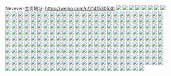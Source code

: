Nevever-主页地址: https://weibo.com/u/2141530530 
![](https://wx4.sinaimg.cn/mw2000/7fa529a2ly1h90ws0fbq8j20u0140wrn.jpg) 
![](https://wx4.sinaimg.cn/mw2000/7fa529a2ly1h90ws2ouqaj21400u0ang.jpg) 
![](https://wx4.sinaimg.cn/mw2000/7fa529a2ly1h90wrz9dn3j21400u0dr9.jpg) 
![](https://wx4.sinaimg.cn/mw2000/7fa529a2ly1h90ws5nliwj21400u07fc.jpg) 
![](https://wx4.sinaimg.cn/mw2000/7fa529a2ly1h90wu182luj21400u0dpx.jpg) 
![](https://wx4.sinaimg.cn/mw2000/7fa529a2ly1h90rrzcajdj20u0140wnn.jpg) 
![](https://wx4.sinaimg.cn/mw2000/7fa529a2ly1h8z3s8zfluj21sc2dsk4j.jpg) 
![](https://wx4.sinaimg.cn/mw2000/7fa529a2ly1h8z3s9jdn1j21sc2dsdwd.jpg) 
![](https://wx4.sinaimg.cn/mw2000/7fa529a2ly1h8z3s7tyxej21sc2dse81.jpg) 
![](https://wx4.sinaimg.cn/mw2000/7fa529a2ly1h8z3saupwrj22ds1sc1kx.jpg) 
![](https://wx4.sinaimg.cn/mw2000/7fa529a2ly1h8uh6xu8qpj22c0340npe.jpg) 
![](https://wx4.sinaimg.cn/mw2000/7fa529a2ly1h8uh6yy8o8j22c0340qv5.jpg) 
![](https://wx4.sinaimg.cn/mw2000/7fa529a2ly1h8uh70k7b2j22c0340qv5.jpg) 
![](https://wx4.sinaimg.cn/mw2000/7fa529a2ly1h8uh6wlk8pj22c03407wi.jpg) 
![](https://wx4.sinaimg.cn/mw2000/7fa529a2ly1h8op5u0sczj21j02pskjm.jpg) 
![](https://wx4.sinaimg.cn/mw2000/7fa529a2ly1h8j3jnjsqoj22dc35snpe.jpg) 
![](https://wx4.sinaimg.cn/mw2000/7fa529a2ly1h8j3joijgdj235s2dc1ky.jpg) 
![](https://wx4.sinaimg.cn/mw2000/7fa529a2ly1h8bpykhrdtj20i20mltd5.jpg) 
![](https://wx4.sinaimg.cn/mw2000/7fa529a2ly1h81c7py184j24tc37khdy.jpg) 
![](https://wx4.sinaimg.cn/mw2000/7fa529a2ly1h81c7rwr99j24tc37kqv8.jpg) 
![](https://wx4.sinaimg.cn/mw2000/7fa529a2ly1h81c7t4fvlj23402c0b2b.jpg) 
![](https://wx4.sinaimg.cn/mw2000/7fa529a2ly1h6wgcx9wzxj22c0340hdu.jpg) 
![](https://wx4.sinaimg.cn/mw2000/7fa529a2ly1h6wgd39hssj20u00k0abu.jpg) 
![](https://wx4.sinaimg.cn/mw2000/7fa529a2ly1h61awpjohlj22802yo489.jpg) 
![](https://wx4.sinaimg.cn/mw2000/7fa529a2ly1h61asaifatj22c0340x6p.jpg) 
![](https://wx4.sinaimg.cn/mw2000/7fa529a2ly1h4i9w08nz9j20u0140don.jpg) 
![](https://wx4.sinaimg.cn/mw2000/7fa529a2ly1h430kce0c6j21sc2dskjl.jpg) 
![](https://wx4.sinaimg.cn/mw2000/7fa529a2ly1h430kbr33ej21sc2dshdt.jpg) 
![](https://wx4.sinaimg.cn/mw2000/7fa529a2ly1h3n9ju7ahqj21we1web29.jpg) 
![](https://wx4.sinaimg.cn/mw2000/7fa529a2ly1h3n9jwcubrj22a02a0x6p.jpg) 
![](https://wx4.sinaimg.cn/mw2000/7fa529a2ly1h3n9jx0ma1j21py1pyavx.jpg) 
![](https://wx4.sinaimg.cn/mw2000/7fa529a2ly1h3n9jztybwj22c02c07wi.jpg) 
![](https://wx4.sinaimg.cn/mw2000/7fa529a2ly1h3n9k1o70xj21um1ume81.jpg) 
![](https://wx4.sinaimg.cn/mw2000/7fa529a2ly1h3n9k2zqzlj222k22kb29.jpg) 
![](https://wx4.sinaimg.cn/mw2000/7fa529a2ly1h3n9k4npu5j222k22ku0x.jpg) 
![](https://wx4.sinaimg.cn/mw2000/7fa529a2ly1h3n9k6bdv1j222k22kkjl.jpg) 
![](https://wx4.sinaimg.cn/mw2000/7fa529a2ly1h3n9k8rcq8j222k22ke82.jpg) 
![](https://wx4.sinaimg.cn/mw2000/7fa529a2ly1h3n9k963r2j21ei1eiwuj.jpg) 
![](https://wx4.sinaimg.cn/mw2000/7fa529a2ly1h3n9kathswj222k22kx6p.jpg) 
![](https://wx4.sinaimg.cn/mw2000/7fa529a2ly1h3n9jsdja6j21za1za7wh.jpg) 
![](https://wx4.sinaimg.cn/mw2000/7fa529a2ly1h3n9kbmfudj2238238hd4.jpg) 
![](https://wx4.sinaimg.cn/mw2000/7fa529a2gy1h3cu9ckj3wj22c03407wi.jpg) 
![](https://wx4.sinaimg.cn/mw2000/7fa529a2ly1h29bfu70gzj20n01dqjz0.jpg) 
![](https://wx4.sinaimg.cn/mw2000/7fa529a2ly1h29bdt1r5bj20n01dqjz9.jpg) 
![](https://wx4.sinaimg.cn/mw2000/7fa529a2ly1h29bde90hej20n01dqk1x.jpg) 
![](https://wx4.sinaimg.cn/mw2000/7fa529a2ly1h29bddud8rj20n01dq7d0.jpg) 
![](https://wx4.sinaimg.cn/mw2000/7fa529a2gy1gzj0kt0nxvj20u01407ej.jpg) 
![](https://wx4.sinaimg.cn/mw2000/7fa529a2gy1gzj0l06e40j20u0140wnl.jpg) 
![](https://wx4.sinaimg.cn/mw2000/7fa529a2gy1gzj0lapltgj20u0140dq3.jpg) 
![](https://wx4.sinaimg.cn/mw2000/7fa529a2gy1gzdef7np12j20n00n0jtd.jpg) 
![](https://wx4.sinaimg.cn/mw2000/7fa529a2ly1gxxbczqcpjj20zk1be48m.jpg) 
![](https://wx4.sinaimg.cn/mw2000/7fa529a2ly1gwzjymvcbhj20u0140115.jpg) 
![](https://wx4.sinaimg.cn/mw2000/7fa529a2ly1gwzjynt8hkj20u0140n3b.jpg) 
![](https://wx4.sinaimg.cn/mw2000/7fa529a2ly1gwm29gepahj20n00mwjv9.jpg) 
![](https://wx4.sinaimg.cn/mw2000/7fa529a2ly1gvxpuc9d08j20u0140dpl.jpg) 
![](https://wx4.sinaimg.cn/mw2000/002kVDV0ly1gv7ojvx1c9j63402byqv702.jpg) 
![](https://wx4.sinaimg.cn/mw2000/002kVDV0ly1gv7okfgdxtj62c033yhdu02.jpg) 
![](https://wx4.sinaimg.cn/mw2000/002kVDV0ly1gv7okqn5c2j62dc35sb2b02.jpg) 
![](https://wx4.sinaimg.cn/mw2000/002kVDV0ly1gv7oj8ihtuj62c033yx6q02.jpg) 
![](https://wx4.sinaimg.cn/mw2000/002kVDV0ly1gv7ois0bssj63402byx6r02.jpg) 
![](https://wx4.sinaimg.cn/mw2000/002kVDV0ly1gv7oj0wlu2j62c033ynpf02.jpg) 
![](https://wx4.sinaimg.cn/mw2000/002kVDV0ly1gv7ojm2kbaj634033yb2d02.jpg) 
![](https://wx4.sinaimg.cn/mw2000/002kVDV0ly1gv7ok3pwo4j63402by1kz02.jpg) 
![](https://wx4.sinaimg.cn/mw2000/002kVDV0ly1gv7ok8l3epj62082xpqv502.jpg) 
![](https://wx4.sinaimg.cn/mw2000/002kVDV0ly1gv7okrfgufj60u00u046d02.jpg) 
![](https://wx4.sinaimg.cn/mw2000/002kVDV0ly1gv37cdn9l7j60u01407h302.jpg) 
![](https://wx4.sinaimg.cn/mw2000/7fa529a2ly1gupvhn5r6nj22c033y1kz.jpg) 
![](https://wx4.sinaimg.cn/mw2000/7fa529a2ly1guhpp8zdw2j20if0jj75s.jpg) 
![](https://wx4.sinaimg.cn/mw2000/7fa529a2ly1guhpp9e6axj20il0ciaas.jpg) 
![](https://wx4.sinaimg.cn/mw2000/7fa529a2ly1gu8ha6wgh7j22c03401ky.jpg) 
![](https://wx4.sinaimg.cn/mw2000/002kVDV0ly1gu8ha9clqlj62c0340qv502.jpg) 
![](https://wx4.sinaimg.cn/mw2000/7fa529a2ly1gu8h9f9d1uj21wx2077wh.jpg) 
![](https://wx4.sinaimg.cn/mw2000/002kVDV0ly1gu8hcj9ny8j61qw2bu4qp02.jpg) 
![](https://wx4.sinaimg.cn/mw2000/002kVDV0ly1gu8h9e1u5aj62c02c04qr02.jpg) 
![](https://wx4.sinaimg.cn/mw2000/002kVDV0ly1gu8hdjwyi8j62c0340x6p02.jpg) 
![](https://wx4.sinaimg.cn/mw2000/002kVDV0ly1gu8heu397pj62c02c0b2902.jpg) 
![](https://wx4.sinaimg.cn/mw2000/002kVDV0ly1gu8haasp87j61y22lfhdt02.jpg) 
![](https://wx4.sinaimg.cn/mw2000/002kVDV0ly1gu8h96h6f8j629g30m7wi02.jpg) 
![](https://wx4.sinaimg.cn/mw2000/002kVDV0ly1gu0efhsc5pj60n01dswua02.jpg) 
![](https://wx4.sinaimg.cn/mw2000/002kVDV0ly1gu0e506a6jj62c033yx6r02.jpg) 
![](https://wx4.sinaimg.cn/mw2000/002kVDV0ly1gu0e8guwi1j62c0340npd02.jpg) 
![](https://wx4.sinaimg.cn/mw2000/7fa529a2ly1gu0e90h16nj22c0340hdv.jpg) 
![](https://wx4.sinaimg.cn/mw2000/002kVDV0ly1gu0e4fnpozj62c0340npf02.jpg) 
![](https://wx4.sinaimg.cn/mw2000/7fa529a2ly1gu0e7ybxyij221r2qcb2a.jpg) 
![](https://wx4.sinaimg.cn/mw2000/002kVDV0ly1gu0e6qrwxfj62c03407wk02.jpg) 
![](https://wx4.sinaimg.cn/mw2000/002kVDV0ly1gu0eap2kg6j62c0340hdu02.jpg) 
![](https://wx4.sinaimg.cn/mw2000/002kVDV0ly1gu0e7djqc4j619u1p4npd02.jpg) 
![](https://wx4.sinaimg.cn/mw2000/002kVDV0ly1gu0e8hrnq1j60im14bte002.jpg) 
![](https://wx4.sinaimg.cn/mw2000/002kVDV0ly1gu0eavaxm0j62c0340e8302.jpg) 
![](https://wx4.sinaimg.cn/mw2000/002kVDV0ly1gu0ebymh43j62c03401l002.jpg) 
![](https://wx4.sinaimg.cn/mw2000/002kVDV0gy1gtvpdzfc53j62c03404qr02.jpg) 
![](https://wx4.sinaimg.cn/mw2000/002kVDV0gy1gtvpgb8wh9j62c0340u0x02.jpg) 
![](https://wx4.sinaimg.cn/mw2000/002kVDV0gy1gtvpdu3miaj62c0340e8202.jpg) 
![](https://wx4.sinaimg.cn/mw2000/002kVDV0gy1gtvpeg86auj62c02c0e8302.jpg) 
![](https://wx4.sinaimg.cn/mw2000/002kVDV0gy1gtvpekm0wxj62c03404qr02.jpg) 
![](https://wx4.sinaimg.cn/mw2000/002kVDV0gy1gtvpe1erafj61ep1vmnpd02.jpg) 
![](https://wx4.sinaimg.cn/mw2000/002kVDV0gy1gtvpdh9grej62c0340npf02.jpg) 
![](https://wx4.sinaimg.cn/mw2000/002kVDV0gy1gtvpdpysmaj62c0340kjm02.jpg) 
![](https://wx4.sinaimg.cn/mw2000/002kVDV0gy1gtvpenrprnj62c0340qv602.jpg) 
![](https://wx4.sinaimg.cn/mw2000/002kVDV0gy1gtvpftyu39j61sc2ds7wi02.jpg) 
![](https://wx4.sinaimg.cn/mw2000/002kVDV0gy1gtue41lq3fj60u00u0dlr02.jpg) 
![](https://wx4.sinaimg.cn/mw2000/002kVDV0gy1gtue42t3jxj60u00u0tha02.jpg) 
![](https://wx4.sinaimg.cn/mw2000/002kVDV0gy1gttfdzlwm8j60u014j7aw02.jpg) 
![](https://wx4.sinaimg.cn/mw2000/7fa529a2gy1gt2jbtq1x1j21sc2dsx6r.jpg) 
![](https://wx4.sinaimg.cn/mw2000/7fa529a2gy1gt2jbpfcrmj21sc2ds7wk.jpg) 
![](https://wx4.sinaimg.cn/mw2000/7fa529a2ly1gs3rimtqh5j20u010dwl5.jpg) 
![](https://wx4.sinaimg.cn/mw2000/7fa529a2ly1gs3riqt1m6j20u010etfl.jpg) 
![](https://wx4.sinaimg.cn/mw2000/7fa529a2ly1gs3rkci1psj20u0140qck.jpg) 
![](https://wx4.sinaimg.cn/mw2000/7fa529a2ly1gs3rkmlzt2j20u0140thg.jpg) 
![](https://wx4.sinaimg.cn/mw2000/7fa529a2ly1gqq80iot75j21kd2ds1ky.jpg) 
![](https://wx4.sinaimg.cn/mw2000/7fa529a2ly1gqq80mxg22j21sc2ds4qp.jpg) 
![](https://wx4.sinaimg.cn/mw2000/7fa529a2ly1gqq80y2mm9j21nv29x7wi.jpg) 
![](https://wx4.sinaimg.cn/mw2000/7fa529a2ly1gqq80eoe53j21j728ou0x.jpg) 
![](https://wx4.sinaimg.cn/mw2000/7fa529a2ly1gq7nwiw5wdj21wd2h3kf1.jpg) 
![](https://wx4.sinaimg.cn/mw2000/7fa529a2ly1gq7nwk4ef3j217c1mvwuv.jpg) 
![](https://wx4.sinaimg.cn/mw2000/7fa529a2ly1gq7nwkowy5j219g1k2tsy.jpg) 
![](https://wx4.sinaimg.cn/mw2000/7fa529a2ly1gq7nwypop3j22c0340no7.jpg) 
![](https://wx4.sinaimg.cn/mw2000/7fa529a2ly1gq7nwp81qyj21i128j7wi.jpg) 
![](https://wx4.sinaimg.cn/mw2000/7fa529a2ly1gq7nwllt85j22ab31r7pr.jpg) 
![](https://wx4.sinaimg.cn/mw2000/7fa529a2ly1gq7nwvsxz6j22aa2aax06.jpg) 
![](https://wx4.sinaimg.cn/mw2000/7fa529a2ly1gq7nwsp8e5j226z2cjnpd.jpg) 
![](https://wx4.sinaimg.cn/mw2000/7fa529a2ly1gq7nx0rzfuj21zm1zme7f.jpg) 
![](https://wx4.sinaimg.cn/mw2000/7fa529a2ly1gq6sze7l1pj20u00xcalp.jpg) 
![](https://wx4.sinaimg.cn/mw2000/7fa529a2ly1gq6t1iarwbj20u02g3e0l.jpg) 
![](https://wx4.sinaimg.cn/mw2000/7fa529a2ly1gq6szf5euhj20u0141dty.jpg) 
![](https://wx4.sinaimg.cn/mw2000/7fa529a2ly1gq6szfycxij20u00w2488.jpg) 
![](https://wx4.sinaimg.cn/mw2000/7fa529a2ly1gq10xrj76mj22c033yu0x.jpg) 
![](https://wx4.sinaimg.cn/mw2000/7fa529a2ly1gq10xvigzaj234033yhdv.jpg) 
![](https://wx4.sinaimg.cn/mw2000/7fa529a2ly1gpwh8304msj21400u0wlj.jpg) 
![](https://wx4.sinaimg.cn/mw2000/7fa529a2ly1gpwh86351qj20n01dqama.jpg) 
![](https://wx4.sinaimg.cn/mw2000/7fa529a2ly1gpabe8ack0j20n00qm134.jpg) 
![](https://wx4.sinaimg.cn/mw2000/7fa529a2ly1gp7k8ydeybj20n01dq0xt.jpg) 
![](https://wx4.sinaimg.cn/mw2000/7fa529a2ly1gp7k90vjzfj211c33y7wh.jpg) 
![](https://wx4.sinaimg.cn/mw2000/7fa529a2ly1gp7k9obqvjj21rh2cn1kx.jpg) 
![](https://wx4.sinaimg.cn/mw2000/7fa529a2ly1gp7k8z3l3dj21k033yqv5.jpg) 
![](https://wx4.sinaimg.cn/mw2000/7fa529a2ly1gnm6jhutgaj22c02sxq3p.jpg) 
![](https://wx4.sinaimg.cn/mw2000/7fa529a2ly1gm0k6uktk6j20u01qnang.jpg) 
![](https://wx4.sinaimg.cn/mw2000/7fa529a2ly1gm0k6t04gnj20u013ktmq.jpg) 
![](https://wx4.sinaimg.cn/mw2000/7fa529a2ly1gm0k6sm5i7j20sg0sbjy2.jpg) 
![](https://wx4.sinaimg.cn/mw2000/7fa529a2ly1gm0k6tt1wrj20u0140ao5.jpg) 
![](https://wx4.sinaimg.cn/mw2000/7fa529a2gy1glvsiyqnzsj22c0340u11.jpg) 
![](https://wx4.sinaimg.cn/mw2000/7fa529a2gy1glvsilutntj22c02c0npd.jpg) 
![](https://wx4.sinaimg.cn/mw2000/7fa529a2ly1glsd6cujb0j20u0140gwl.jpg) 
![](https://wx4.sinaimg.cn/mw2000/7fa529a2gy1gkx6mvhqcoj21ex1kwwrn.jpg) 
![](https://wx4.sinaimg.cn/mw2000/7fa529a2gy1gkx6mt4khbj21kw1kwb29.jpg) 
![](https://wx4.sinaimg.cn/mw2000/7fa529a2gy1gkx6nasgjoj21in1kwasf.jpg) 
![](https://wx4.sinaimg.cn/mw2000/7fa529a2gy1gkx6mz5afzj21o02807wh.jpg) 
![](https://wx4.sinaimg.cn/mw2000/7fa529a2gy1gkx6n86aicj21kw1kw1kx.jpg) 
![](https://wx4.sinaimg.cn/mw2000/7fa529a2gy1gkx6ndk5gwj21sg2dsk3b.jpg) 
![](https://wx4.sinaimg.cn/mw2000/7fa529a2ly1gk8w8yndyaj20u00u0445.jpg) 
![](https://wx4.sinaimg.cn/mw2000/7fa529a2ly1gk8w8y8rdoj20u00u0k12.jpg) 
![](https://wx4.sinaimg.cn/mw2000/7fa529a2gy1gi6u3tf8daj220c1wlqs0.jpg) 
![](https://wx4.sinaimg.cn/mw2000/7fa529a2gy1ghuyyr2e5aj20ji0hwdgr.jpg) 
![](https://wx4.sinaimg.cn/mw2000/7fa529a2gy1gh990fsqj1j20u40u0jww.jpg) 
![](https://wx4.sinaimg.cn/mw2000/7fa529a2gy1gh82ix3de0j20z30u1jwg.jpg) 
![](https://wx4.sinaimg.cn/mw2000/7fa529a2gy1gh82ixlidrj20wh0u1dlr.jpg) 
![](https://wx4.sinaimg.cn/mw2000/7fa529a2gy1ggsrxenp54j20u00u0dr9.jpg) 
![](https://wx4.sinaimg.cn/mw2000/7fa529a2gy1ggsrxhda4rj20u00u014z.jpg) 
![](https://wx4.sinaimg.cn/mw2000/7fa529a2gy1ggsrxcgli6j20u00u012y.jpg) 
![](https://wx4.sinaimg.cn/mw2000/7fa529a2gy1ggsrxk7ur1j20u00u3k15.jpg) 
![](https://wx4.sinaimg.cn/mw2000/7fa529a2gy1ggiavc4bs3j20u0140dsp.jpg) 
![](https://wx4.sinaimg.cn/mw2000/7fa529a2gy1ggiavd7dk2j20u017sn88.jpg) 
![](https://wx4.sinaimg.cn/mw2000/7fa529a2gy1ggiavdvh2kj20u70u0426.jpg) 
![](https://wx4.sinaimg.cn/mw2000/7fa529a2gy1ggiavef4llj20u0140n4x.jpg) 
![](https://wx4.sinaimg.cn/mw2000/7fa529a2gy1ggiavcnavuj20ig0p1ad3.jpg) 
![](https://wx4.sinaimg.cn/mw2000/7fa529a2gy1ggiaveyvnjj20u01437fv.jpg) 
![](https://wx4.sinaimg.cn/mw2000/7fa529a2gy1ggiavbdbbjj213y0u0qew.jpg) 
![](https://wx4.sinaimg.cn/mw2000/7fa529a2gy1ggiavgcu3jj216e0tu4a0.jpg) 
![](https://wx4.sinaimg.cn/mw2000/7fa529a2gy1ggiavwumfkj21400u0wt1.jpg) 
![](https://wx4.sinaimg.cn/mw2000/7fa529a2gy1gge4pcv2iyj20u00u0n4n.jpg) 
![](https://wx4.sinaimg.cn/mw2000/7fa529a2gy1gg61ya0kayj20kt0lzaha.jpg) 
![](https://wx4.sinaimg.cn/mw2000/7fa529a2gy1gg61yb8porj20u00uwtm0.jpg) 
![](https://wx4.sinaimg.cn/mw2000/7fa529a2gy1gg61ybv8r1j20jn0j5tdo.jpg) 
![](https://wx4.sinaimg.cn/mw2000/7fa529a2gy1gg626feg6vj20u00u0dx1.jpg) 
![](https://wx4.sinaimg.cn/mw2000/7fa529a2gy1gfteaglhxkj20u010pjza.jpg) 
![](https://wx4.sinaimg.cn/mw2000/7fa529a2gy1gfteaidpktj20u00uugsy.jpg) 
![](https://wx4.sinaimg.cn/mw2000/7fa529a2gy1gfteahmenlj20u014dwq2.jpg) 
![](https://wx4.sinaimg.cn/mw2000/7fa529a2ly1gf2cxmu12vj20ja0jr42p.jpg) 
![](https://wx4.sinaimg.cn/mw2000/7fa529a2ly1gf2d1z8uclj20ku0jfaer.jpg) 
![](https://wx4.sinaimg.cn/mw2000/7fa529a2ly1gf2cxm03qlj20u00u0aje.jpg) 
![](https://wx4.sinaimg.cn/mw2000/7fa529a2gy1gecovytl1tj20ku0tfdio.jpg) 
![](https://wx4.sinaimg.cn/mw2000/7fa529a2gy1gean0pobh6j20ku0kpag4.jpg) 
![](https://wx4.sinaimg.cn/mw2000/7fa529a2gy1gean0qtpswj20u00u0k6c.jpg) 
![](https://wx4.sinaimg.cn/mw2000/7fa529a2ly1gdy6uqbhuzj20ku0kljyq.jpg) 
![](https://wx4.sinaimg.cn/mw2000/7fa529a2ly1gdy6un8wr2j20co0cogo7.jpg) 
![](https://wx4.sinaimg.cn/mw2000/7fa529a2ly1gdy6uotlnvj20dk0diwhj.jpg) 
![](https://wx4.sinaimg.cn/mw2000/7fa529a2ly1gdy6uo4ui4j20do0chju3.jpg) 
![](https://wx4.sinaimg.cn/mw2000/7fa529a2gy1gakxd6i3rlj20ly1kpais.jpg) 
![](https://wx4.sinaimg.cn/mw2000/7fa529a2gy1gakxd9z3n9j216o0n8qbj.jpg) 
![](https://wx4.sinaimg.cn/mw2000/7fa529a2gy1gakxdby6ldj20l71ktws2.jpg) 
![](https://wx4.sinaimg.cn/mw2000/7fa529a2gy1gakxddu5klj23402c07wh.jpg) 
![](https://wx4.sinaimg.cn/mw2000/7fa529a2gy1gakxd5c419j20u00u07a4.jpg) 
![](https://wx4.sinaimg.cn/mw2000/7fa529a2gy1gakxeuo81mj20j60j6gn1.jpg) 
![](https://wx4.sinaimg.cn/mw2000/7fa529a2ly1ga4ioqc98rj20u10u0n56.jpg) 
![](https://wx4.sinaimg.cn/mw2000/7fa529a2ly1ga4iop5tpkj20u10u0qc8.jpg) 
![](https://wx4.sinaimg.cn/mw2000/7fa529a2ly1ga4ioqpzixj20u10u0dme.jpg) 
![](https://wx4.sinaimg.cn/mw2000/7fa529a2ly1ga4ior9uolj20u20u07a5.jpg) 
![](https://wx4.sinaimg.cn/mw2000/7fa529a2gy1g92n7c4bj4j20jv0zd128.jpg) 
![](https://wx4.sinaimg.cn/mw2000/7fa529a2gy1g92n7bnwa5j20ke0zvajh.jpg) 
![](https://wx4.sinaimg.cn/mw2000/7fa529a2gy1g92n7cjqirj20ku11244k.jpg) 
![](https://wx4.sinaimg.cn/mw2000/7fa529a2gy1g92n7cz5z6j20ku1o5qg6.jpg) 
![](https://wx4.sinaimg.cn/mw2000/7fa529a2gy1g92n7decdaj20ku112qcx.jpg) 
![](https://wx4.sinaimg.cn/mw2000/7fa529a2gy1g92n96ipfqj20ku0hs76m.jpg) 
![](https://wx4.sinaimg.cn/mw2000/7fa529a2gy1g8hwqqnllij20ku0mvgtt.jpg) 
![](https://wx4.sinaimg.cn/mw2000/7fa529a2gy1g8hwdqx35yj20ku0nj47f.jpg) 
![](https://wx4.sinaimg.cn/mw2000/7fa529a2gy1g8hwdoj4zpj22qk21wqv5.jpg) 
![](https://wx4.sinaimg.cn/mw2000/7fa529a2gy1g8hwdpkuy7j222q1xg7mi.jpg) 
![](https://wx4.sinaimg.cn/mw2000/7fa529a2gy1g8hwdratiaj20ku0nbthf.jpg) 
![](https://wx4.sinaimg.cn/mw2000/7fa529a2gy1g8hwfvc504j22c02fmhdu.jpg) 
![](https://wx4.sinaimg.cn/mw2000/7fa529a2ly1g8fent0950j20ty0u6n79.jpg) 
![](https://wx4.sinaimg.cn/mw2000/7fa529a2ly1g8feny243dj20u00u041c.jpg) 
![](https://wx4.sinaimg.cn/mw2000/7fa529a2ly1g8fenv83h1j20u00u0tea.jpg) 
![](https://wx4.sinaimg.cn/mw2000/7fa529a2ly1g8fenqkwjej20u00u011o.jpg) 
![](https://wx4.sinaimg.cn/mw2000/7fa529a2gy1g7z60irs8lj22c021dx6p.jpg) 
![](https://wx4.sinaimg.cn/mw2000/7fa529a2ly1g7umbnr7i1j20u00u0alp.jpg) 
![](https://wx4.sinaimg.cn/mw2000/7fa529a2ly1g7umbn99ykj20u00u0tht.jpg) 
![](https://wx4.sinaimg.cn/mw2000/7fa529a2ly1g7umboiejqj21400u0tos.jpg) 
![](https://wx4.sinaimg.cn/mw2000/7fa529a2ly1g7f4ffrewrj21o01o0wxo.jpg) 
![](https://wx4.sinaimg.cn/mw2000/7fa529a2ly1g72acv7n5ej214013zakq.jpg) 
![](https://wx4.sinaimg.cn/mw2000/7fa529a2ly1g72acvjojij214013zgv0.jpg) 
![](https://wx4.sinaimg.cn/mw2000/7fa529a2ly1g72acw186lj214013zq89.jpg) 
![](https://wx4.sinaimg.cn/mw2000/7fa529a2ly1g72acvu3c3j214013ztjh.jpg) 
![](https://wx4.sinaimg.cn/mw2000/7fa529a2ly1g630kuo7i5j20u013znbm.jpg) 
![](https://wx4.sinaimg.cn/mw2000/7fa529a2ly1g630ku77e7j20u013z4b9.jpg) 
![](https://wx4.sinaimg.cn/mw2000/7fa529a2gy1g5v0o7gaxrj22c0340e82.jpg) 
![](https://wx4.sinaimg.cn/mw2000/7fa529a2gy1g5v0o9pwroj228k28k4qq.jpg) 
![](https://wx4.sinaimg.cn/mw2000/7fa529a2gy1g5v0o4zuf5j224r1ulqv5.jpg) 
![](https://wx4.sinaimg.cn/mw2000/7fa529a2gy1g5v0objz5ij22c02c0kjm.jpg) 
![](https://wx4.sinaimg.cn/mw2000/7fa529a2gy1g5tbkhwnhkj22io2c0qv6.jpg) 
![](https://wx4.sinaimg.cn/mw2000/7fa529a2gy1g5tbjanl5dj21wn1yynj6.jpg) 
![](https://wx4.sinaimg.cn/mw2000/7fa529a2gy1g5tbk58asqj220222nnpd.jpg) 
![](https://wx4.sinaimg.cn/mw2000/7fa529a2gy1g5tbmepw8ij22971sv4qq.jpg) 
![](https://wx4.sinaimg.cn/mw2000/7fa529a2gy1g5tbjy71l0j22c02c0npd.jpg) 
![](https://wx4.sinaimg.cn/mw2000/7fa529a2gy1g5tbma0d8ej22c02c0b2a.jpg) 
![](https://wx4.sinaimg.cn/mw2000/7fa529a2ly1g3rnjsucr9j219k19kn7d.jpg) 
![](https://wx4.sinaimg.cn/mw2000/7fa529a2ly1g3pk2558lrj20jg0jgt9h.jpg) 
![](https://wx4.sinaimg.cn/mw2000/7fa529a2ly1g3n1zce17ij216o16m4ij.jpg) 
![](https://wx4.sinaimg.cn/mw2000/7fa529a2ly1g3n1zcwagwj216o1kutz2.jpg) 
![](https://wx4.sinaimg.cn/mw2000/7fa529a2ly1g1qrkeawshj22c02c0hdt.jpg) 
![](https://wx4.sinaimg.cn/mw2000/7fa529a2ly1g18igp0m9ij20ku2657wi.jpg) 
![](https://wx4.sinaimg.cn/mw2000/7fa529a2ly1g18igq96oij22c0340u0x.jpg) 
![](https://wx4.sinaimg.cn/mw2000/7fa529a2ly1g18igt8i5xj229o2kfqv5.jpg) 
![](https://wx4.sinaimg.cn/mw2000/7fa529a2ly1fzf3lkppwsj22c02c0kax.jpg) 
![](https://wx4.sinaimg.cn/mw2000/7fa529a2ly1fzf3lj35c2j22c02c0u0x.jpg) 
![](https://wx4.sinaimg.cn/mw2000/7fa529a2ly1fz0l4b20f9j20qo0qon3a.jpg) 
![](https://wx4.sinaimg.cn/mw2000/7fa529a2ly1fz0l4c4ctlj20qo1bfwqb.jpg) 
![](https://wx4.sinaimg.cn/mw2000/7fa529a2ly1fz0l4cqar2j20zk0qon5x.jpg) 
![](https://wx4.sinaimg.cn/mw2000/7fa529a2ly1fz0l4dd08lj20qo0zkqbl.jpg) 
![](https://wx4.sinaimg.cn/mw2000/7fa529a2ly1fz0l4w96wej20w40qothl.jpg) 
![](https://wx4.sinaimg.cn/mw2000/7fa529a2ly1fz0l4wrcdoj20qo0qogot.jpg) 
![](https://wx4.sinaimg.cn/mw2000/7fa529a2ly1fz0l4vp6dij20qo0qojzk.jpg) 
![](https://wx4.sinaimg.cn/mw2000/7fa529a2ly1fz0l5cauzxj20qo0qoafk.jpg) 
![](https://wx4.sinaimg.cn/mw2000/7fa529a2ly1fz0l5bvn96j20qo0qoq6b.jpg) 
![](https://wx4.sinaimg.cn/mw2000/7fa529a2gw1fa5ch4ucswj20qo0qoqkc.jpg) 
![](https://wx4.sinaimg.cn/mw2000/7fa529a2gw1fa5ch74v5nj20qo0qowtz.jpg) 
